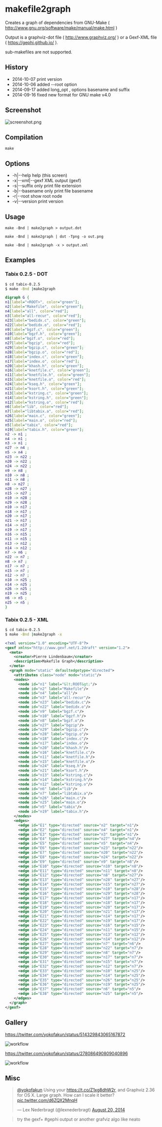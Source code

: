 makefile2graph
==============

Creates a graph of dependencies from GNU-Make ( http://www.gnu.org/software/make/manual/make.html )

Output is a graphviz-dot file ( http://www.graphviz.org/ ) or a Gexf-XML file ( https://gephi.github.io/ ).

sub-makefiles are not supported.

## History

* 2014-10-07 print version
* 2014-10-06 added --root option
* 2014-09-17 added long_opt , options basename and suffix
* 2014-09-16 fixed new format for GNU make v4.0

## Screenshot

![screenshot.png](screenshot.png)

## Compilation

```
make
```

## Options

* -h|--help help (this screen)
* -x|--xml|--gexf XML output (gexf)
* -s|--suffix only print file extension
* -b|--basename  only print file basename
* -r|--root  show root node
* -v|--version print version

## Usage

```
make -Bnd | make2graph > output.dot
```

```
make -Bnd | make2graph | dot -Tpng -o out.png
```

```
make -Bnd | make2graph -x > output.xml
```

## Examples

### Tabix 0.2.5 - DOT

```bash
$ cd tabix-0.2.5
$ make -Bnd |make2graph
```

```dot
digraph G {
n1[label="<ROOT>", color="green"];
n2[label="Makefile", color="green"];
n4[label="all", color="red"];
n3[label="all-recur", color="red"];
n23[label="bedidx.c", color="green"];
n22[label="bedidx.o", color="red"];
n9[label="bgzf.c", color="green"];
n10[label="bgzf.h", color="green"];
n8[label="bgzf.o", color="red"];
n27[label="bgzip", color="red"];
n29[label="bgzip.c", color="green"];
n28[label="bgzip.o", color="red"];
n18[label="index.c", color="green"];
n17[label="index.o", color="red"];
n20[label="khash.h", color="green"];
n16[label="knetfile.c", color="green"];
n11[label="knetfile.h", color="green"];
n15[label="knetfile.o", color="red"];
n24[label="kseq.h", color="green"];
n21[label="ksort.h", color="green"];
n13[label="kstring.c", color="green"];
n14[label="kstring.h", color="green"];
n12[label="kstring.o", color="red"];
n6[label="lib", color="red"];
n7[label="libtabix.a", color="red"];
n26[label="main.c", color="green"];
n25[label="main.o", color="red"];
n5[label="tabix", color="red"];
n19[label="tabix.h", color="green"];
n2 -> n1 ; 
n4 -> n1 ; 
n3 -> n1 ; 
n27 -> n4 ; 
n5 -> n4 ; 
n23 -> n22 ; 
n20 -> n22 ; 
n24 -> n22 ; 
n9 -> n8 ; 
n10 -> n8 ; 
n11 -> n8 ; 
n8 -> n27 ; 
n28 -> n27 ; 
n15 -> n27 ; 
n10 -> n28 ; 
n29 -> n28 ; 
n10 -> n17 ; 
n18 -> n17 ; 
n20 -> n17 ; 
n21 -> n17 ; 
n14 -> n17 ; 
n19 -> n17 ; 
n16 -> n15 ; 
n11 -> n15 ; 
n13 -> n12 ; 
n14 -> n12 ; 
n7 -> n6 ; 
n22 -> n7 ; 
n8 -> n7 ; 
n17 -> n7 ; 
n15 -> n7 ; 
n12 -> n7 ; 
n10 -> n25 ; 
n14 -> n25 ; 
n26 -> n25 ; 
n19 -> n25 ; 
n6 -> n5 ; 
n25 -> n5 ; 
}
```
### Tabix 0.2.5 - XML

```bash
$ cd tabix-0.2.5
$ make -Bnd |make2graph -x
```

```xml
<?xml version="1.0" encoding="UTF-8"?>
<gexf xmlns="http://www.gexf.net/1.2draft" version="1.2">
  <meta>
    <creator>Pierre Lindenbaum</creator>
    <description>Makefile Graph</description>
  </meta>
  <graph mode="static" defaultedgetype="directed">
    <attributes class="node" mode="static"/>
    <nodes>
      <node id="n1" label="&lt;ROOT&gt;"/>
      <node id="n2" label="Makefile"/>
      <node id="n4" label="all"/>
      <node id="n3" label="all-recur"/>
      <node id="n23" label="bedidx.c"/>
      <node id="n22" label="bedidx.o"/>
      <node id="n9" label="bgzf.c"/>
      <node id="n10" label="bgzf.h"/>
      <node id="n8" label="bgzf.o"/>
      <node id="n27" label="bgzip"/>
      <node id="n29" label="bgzip.c"/>
      <node id="n28" label="bgzip.o"/>
      <node id="n18" label="index.c"/>
      <node id="n17" label="index.o"/>
      <node id="n20" label="khash.h"/>
      <node id="n16" label="knetfile.c"/>
      <node id="n11" label="knetfile.h"/>
      <node id="n15" label="knetfile.o"/>
      <node id="n24" label="kseq.h"/>
      <node id="n21" label="ksort.h"/>
      <node id="n13" label="kstring.c"/>
      <node id="n14" label="kstring.h"/>
      <node id="n12" label="kstring.o"/>
      <node id="n6" label="lib"/>
      <node id="n7" label="libtabix.a"/>
      <node id="n26" label="main.c"/>
      <node id="n25" label="main.o"/>
      <node id="n5" label="tabix"/>
      <node id="n19" label="tabix.h"/>
    </nodes>
    <edges>
      <edge id="E1" type="directed" source="n2" target="n1"/>
      <edge id="E2" type="directed" source="n4" target="n1"/>
      <edge id="E3" type="directed" source="n3" target="n1"/>
      <edge id="E4" type="directed" source="n27" target="n4"/>
      <edge id="E5" type="directed" source="n5" target="n4"/>
      <edge id="E6" type="directed" source="n23" target="n22"/>
      <edge id="E7" type="directed" source="n20" target="n22"/>
      <edge id="E8" type="directed" source="n24" target="n22"/>
      <edge id="E9" type="directed" source="n9" target="n8"/>
      <edge id="E10" type="directed" source="n10" target="n8"/>
      <edge id="E11" type="directed" source="n11" target="n8"/>
      <edge id="E12" type="directed" source="n8" target="n27"/>
      <edge id="E13" type="directed" source="n28" target="n27"/>
      <edge id="E14" type="directed" source="n15" target="n27"/>
      <edge id="E15" type="directed" source="n10" target="n28"/>
      <edge id="E16" type="directed" source="n29" target="n28"/>
      <edge id="E17" type="directed" source="n10" target="n17"/>
      <edge id="E18" type="directed" source="n18" target="n17"/>
      <edge id="E19" type="directed" source="n20" target="n17"/>
      <edge id="E20" type="directed" source="n21" target="n17"/>
      <edge id="E21" type="directed" source="n14" target="n17"/>
      <edge id="E22" type="directed" source="n19" target="n17"/>
      <edge id="E23" type="directed" source="n16" target="n15"/>
      <edge id="E24" type="directed" source="n11" target="n15"/>
      <edge id="E25" type="directed" source="n13" target="n12"/>
      <edge id="E26" type="directed" source="n14" target="n12"/>
      <edge id="E27" type="directed" source="n7" target="n6"/>
      <edge id="E28" type="directed" source="n22" target="n7"/>
      <edge id="E29" type="directed" source="n8" target="n7"/>
      <edge id="E30" type="directed" source="n17" target="n7"/>
      <edge id="E31" type="directed" source="n15" target="n7"/>
      <edge id="E32" type="directed" source="n12" target="n7"/>
      <edge id="E33" type="directed" source="n10" target="n25"/>
      <edge id="E34" type="directed" source="n14" target="n25"/>
      <edge id="E35" type="directed" source="n26" target="n25"/>
      <edge id="E36" type="directed" source="n19" target="n25"/>
      <edge id="E37" type="directed" source="n6" target="n5"/>
      <edge id="E38" type="directed" source="n25" target="n5"/>
    </edges>
  </graph>
</gexf>
```

## Gallery

https://twitter.com/yokofakun/status/514329843065167872

![workflow](https://pbs.twimg.com/media/ByNEQ7PCAAAxoBt.png)

https://twitter.com/yokofakun/status/278086490809040896

![workflow](https://pbs.twimg.com/media/A9v2MKXCAAA8hmJ.jpg)




## Misc

<blockquote class="twitter-tweet" lang="en"><p><a href="https://twitter.com/yokofakun">@yokofakun</a> Using your <a href="https://t.co/Z1xg8dhW2r">https://t.co/Z1xg8dhW2r</a>, and Graphviz 2.36 for OS X. Large graph. How can I scale it better? <a href="http://t.co/d6ZQX2MnqH">pic.twitter.com/d6ZQX2MnqH</a></p>&mdash; Lex Nederbragt (@lexnederbragt) <a href="https://twitter.com/lexnederbragt/status/502165603076288512">August 20, 2014</a></blockquote>
<script async src="//platform.twitter.com/widgets.js" charset="utf-8"></script>

>
> try the gexf+ #gephi output or another grafviz algo like neato
> 



